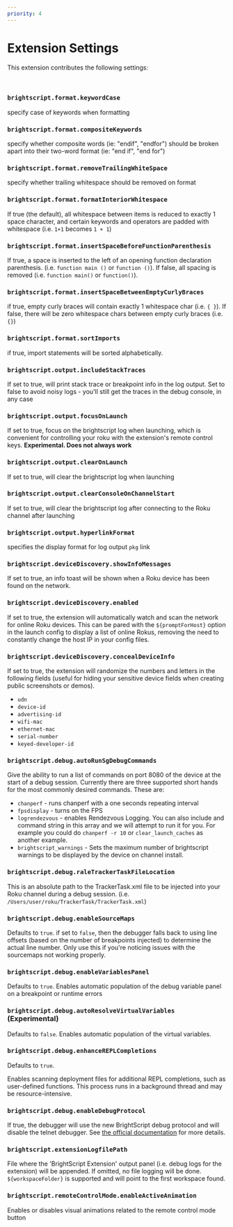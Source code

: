 ```yaml
---
priority: 4
---
```

# Extension Settings

This extension contributes the following settings:

<br/>

### `brightscript.format.keywordCase`
specify case of keywords when formatting

### `brightscript.format.compositeKeywords`
specify whether composite words (ie: "endif", "endfor") should be broken apart into their two-word format (ie: "end if", "end for")

### `brightscript.format.removeTrailingWhiteSpace`
specify whether trailing whitespace should be removed on format
### `brightscript.format.formatInteriorWhitespace`
If true (the default), all whitespace between items is reduced to exactly 1 space character, and certain keywords and operators are padded with whitespace (i.e. `1+1` becomes `1 + 1`)
### `brightscript.format.insertSpaceBeforeFunctionParenthesis`
If true, a space is inserted to the left of an opening function declaration parenthesis. (i.e. `function main ()` or `function ()`). If false, all spacing is removed (i.e. `function main()` or `function()`).
### `brightscript.format.insertSpaceBetweenEmptyCurlyBraces`

if true, empty curly braces will contain exactly 1 whitespace char (i.e. `{ }`). If false, there will be zero whitespace chars between empty curly braces (i.e. `{}`)
### `brightscript.format.sortImports`
if true, import statements will be sorted alphabetically.
### `brightscript.output.includeStackTraces`
If set to true, will print stack trace or breakpoint info in the log output. Set to false to avoid noisy logs - you'll still get the traces in the debug console, in any case
### `brightscript.output.focusOnLaunch`
If set to true, focus on the brightscript log when launching, which is convenient for controlling your roku with the extension's remote control keys. **Experimental. Does not always work**
### `brightscript.output.clearOnLaunch`
If set to true, will clear the brightscript log when launching
### `brightscript.output.clearConsoleOnChannelStart`
If set to true, will clear the brightscript log after connecting to the Roku channel after launching
### `brightscript.output.hyperlinkFormat`
specifies the display format for log output `pkg` link
### `brightscript.deviceDiscovery.showInfoMessages`
If set to true, an info toast will be shown when a Roku device has been found on the network.
### `brightscript.deviceDiscovery.enabled`
If set to true, the extension will automatically watch and scan the network for online Roku devices. This can be pared with the `${promptForHost}` option in the launch config to display a list of online Rokus, removing the need to constantly change the host IP in your config files.
### `brightscript.deviceDiscovery.concealDeviceInfo`
If set to true, the extension will randomize the numbers and letters in the following fields (useful for hiding your sensitive device fields when creating public screenshots or demos).
 - `udn`
 - `device-id`
 - `advertising-id`
 - `wifi-mac`
 - `ethernet-mac`
 - `serial-number`
 - `keyed-developer-id`

### `brightscript.debug.autoRunSgDebugCommands`
Give the ability to run a list of commands on port 8080 of the device at the start of a debug session. Currently there are three supported short hands for the most commonly desired commands. These are:
 - `chanperf` - runs chanperf with a one seconds repeating interval
 - `fpsdisplay` - turns on the FPS
 - `logrendezvous` - enables Rendezvous Logging. You can also include and command string in this array and we will attempt to run it for you. For example you could do `chanperf -r 10` or `clear_launch_caches` as another example.
 - `brightscript_warnings` - Sets the maximum number of brightscript warnings to be displayed by the device on channel install.
### `brightscript.debug.raleTrackerTaskFileLocation`
This is an absolute path to the TrackerTask.xml file to be injected into your Roku channel during a debug session. (i.e. `/Users/user/roku/TrackerTask/TrackerTask.xml`)
### `brightscript.debug.enableSourceMaps`
Defaults to `true`. if set to `false`, then the debugger falls back to using line offsets (based on the number of breakpoints injected) to determine the actual line number. Only use this if you're noticing issues with the sourcemaps not working properly.
### `brightscript.debug.enableVariablesPanel`
Defaults to `true`. Enables automatic population of the debug variable panel on a breakpoint or runtime errors
### `brightscript.debug.autoResolveVirtualVariables` (Experimental)
Defaults to `false`. Enables automatic population of the virtual variables.
### `brightscript.debug.enhanceREPLCompletions`
Defaults to `true`.

Enables scanning deployment files for additional REPL completions,
such as user-defined functions. This process runs in a background
thread and may be resource-intensive.
### `brightscript.debug.enableDebugProtocol`
If true, the debugger will use the new BrightScript debug protocol and will disable the telnet debugger. See [the official documentation](https://developer.roku.com/en-ca/docs/developer-program/debugging/socket-based-debugger.md) for more details.
### `brightscript.extensionLogfilePath`
File where the 'BrightScript Extension' output panel (i.e. debug logs for the extension) will be appended. If omitted, no file logging will be done. `${workspaceFolder}` is supported and will point to the first workspace found.
### `brightscript.remoteControlMode.enableActiveAnimation`
Enables or disables visual animations related to the remote control mode button